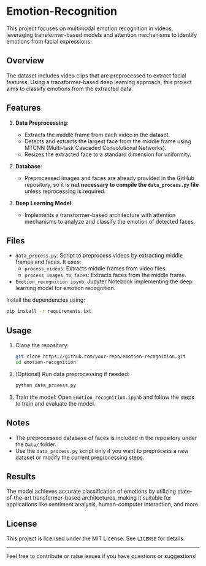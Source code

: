 # Emotion-Recognition

This project focuses on multimodal emotion recognition in videos, leveraging transformer-based models and attention mechanisms to identify emotions from facial expressions.

## Overview

The dataset includes video clips that are preprocessed to extract facial features. Using a transformer-based deep learning approach, this project aims to classify emotions from the extracted data.

## Features

1. **Data Preprocessing**: 
   - Extracts the middle frame from each video in the dataset.
   - Detects and extracts the largest face from the middle frame using MTCNN (Multi-task Cascaded Convolutional Networks).
   - Resizes the extracted face to a standard dimension for uniformity.

2. **Database**:
   - Preprocessed images and faces are already provided in the GitHub repository, so it is **not necessary to compile the `data_process.py` file** unless reprocessing is required.

3. **Deep Learning Model**:
   - Implements a transformer-based architecture with attention mechanisms to analyze and classify the emotion of detected faces.

## Files

- `data_process.py`: Script to preprocess videos by extracting middle frames and faces. It uses:
  - `process_videos`: Extracts middle frames from video files.
  - `process_images_to_faces`: Extracts faces from the middle frame.
- `Emotion_recognition.ipynb`: Jupyter Notebook implementing the deep learning model for emotion recognition.

Install the dependencies using:
```bash
pip install -r requirements.txt
```

## Usage

1. Clone the repository:
   ```bash
   git clone https://github.com/your-repo/emotion-recognition.git
   cd emotion-recognition
   ```

2. (Optional) Run data preprocessing if needed:
   ```bash
   python data_process.py
   ```

3. Train the model:
   Open `Emotion_recognition.ipynb` and follow the steps to train and evaluate the model.

## Notes

- The preprocessed database of faces is included in the repository under the `Data/` folder.
- Use the `data_process.py` script only if you want to preprocess a new dataset or modify the current preprocessing steps.

## Results

The model achieves accurate classification of emotions by utilizing state-of-the-art transformer-based architectures, making it suitable for applications like sentiment analysis, human-computer interaction, and more.

## License

This project is licensed under the MIT License. See `LICENSE` for details.

---

Feel free to contribute or raise issues if you have questions or suggestions!

